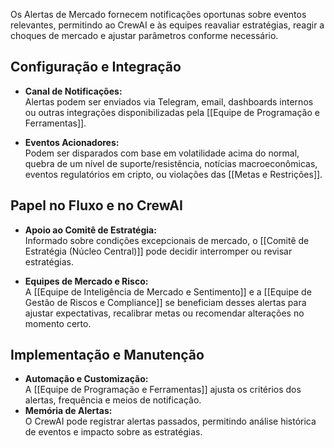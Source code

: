 Os Alertas de Mercado fornecem notificações oportunas sobre eventos relevantes, permitindo ao CrewAI e às equipes reavaliar estratégias, reagir a choques de mercado e ajustar parâmetros conforme necessário.

## Configuração e Integração

- **Canal de Notificações:**  
    Alertas podem ser enviados via Telegram, email, dashboards internos ou outras integrações disponibilizadas pela [[Equipe de Programação e Ferramentas]].
    
- **Eventos Acionadores:**  
    Podem ser disparados com base em volatilidade acima do normal, quebra de um nível de suporte/resistência, notícias macroeconômicas, eventos regulatórios em cripto, ou violações das [[Metas e Restrições]].
    

## Papel no Fluxo e no CrewAI

- **Apoio ao Comitê de Estratégia:**  
    Informado sobre condições excepcionais de mercado, o [[Comitê de Estratégia (Núcleo Central)]] pode decidir interromper ou revisar estratégias.
    
- **Equipes de Mercado e Risco:**  
    A [[Equipe de Inteligência de Mercado e Sentimento]] e a [[Equipe de Gestão de Riscos e Compliance]] se beneficiam desses alertas para ajustar expectativas, recalibrar metas ou recomendar alterações no momento certo.
    

## Implementação e Manutenção

- **Automação e Customização:**  
    A [[Equipe de Programação e Ferramentas]] ajusta os critérios dos alertas, frequência e meios de notificação.
- **Memória de Alertas:**  
    O CrewAI pode registrar alertas passados, permitindo análise histórica de eventos e impacto sobre as estratégias.